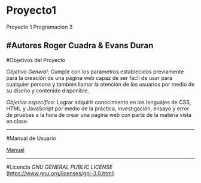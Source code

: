 # Proyecto1
Proyecto 1 Programacion 3

#Autores
Roger Cuadra & Evans Duran
---
#Objetivos del Proyecto

*Objetivo General*: Cumplir con los parámetros establecidos previamente para la creación de una página web capaz de ser fácil de usar para cualquier persona y también llamar la atención de los usuarios por medio de su diseño y contenido disponible.

*Objetivo específico*: Lograr adquirir conocimiento en los lenguajes de CSS, HTML y JavaScript por medio de la práctica, investigación, ensayo y error de pruebas a la hora de crear una página web con parte de la materia vista en clase.

---

#Manual de Usuario

[Manual](https://github.com/Cuadra1107/proyecto1/blob/master/Documentacion_y_Manual_de_usuario.docx)

---
#Licencia
*GNU GENERAL PUBLIC LICENSE*
(https://www.gnu.org/licenses/gpl-3.0.html)
